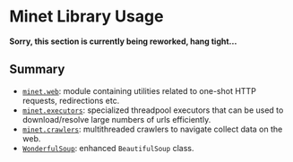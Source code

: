 # Minet Library Usage

**Sorry, this section is currently being reworked, hang tight...**

<!-- TODO: `minet.extract` -->

## Summary

* [`minet.web`](./web.md): module containing utilities related to one-shot HTTP requests, redirections etc.
* [`minet.executors`](./executors.md): specialized threadpool executors that can be used to download/resolve large numbers of urls efficiently.
* [`minet.crawlers`](./crawlers.md): multithreaded crawlers to navigate collect data on the web.
* [`WonderfulSoup`](./soup.md): enhanced `BeautifulSoup` class.
